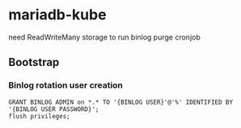 # mariadb-kube

need ReadWriteMany storage to run binlog purge cronjob

## Bootstrap

### Binlog rotation user creation

~~~
GRANT BINLOG ADMIN on *.* TO '{BINLOG USER}'@'%' IDENTIFIED BY '{BINLOG USER PASSWORD}';
flush privileges;
~~~